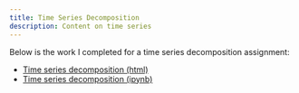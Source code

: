 ```yaml
---
title: Time Series Decomposition
description: Content on time series
---
```


Below is the work I completed for a time series decomposition assignment:
- [Time series decomposition (html)](TimeSeriesDecompositionAssignment.html)
- [Time series decomposition (ipynb)](TimeSeriesDecompositionAssignment.ipynb)
